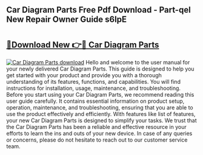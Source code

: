 ## Car Diagram Parts Free Pdf Download - Part-qel New Repair Owner Guide s6lpE

# <h2><a href="http://dfi8fx.blite.top/?on=Car+Diagram+Parts">🔗Download New 👉🔴 Car Diagram Parts</a></h2>

[![Car Diagram Parts download](https://i.imgur.com/lujVjoI.png)](http://dfi8fx.blite.top/?on=Car+Diagram+Parts)
Hello and welcome to the user manual for your newly delivered Car Diagram Parts. This guide is designed to help you get started with your product and provide you with a thorough understanding of its features, functions, and capabilities. You will find instructions for installation, usage, maintenance, and troubleshooting. Before you start using your Car Diagram Parts, we recommend reading this user guide carefully. It contains essential information on product setup, operation, maintenance, and troubleshooting, ensuring that you are able to use the product effectively and efficiently. With features like list of features, your new Car Diagram Parts is designed to simplify your tasks. We trust that the Car Diagram Parts has been a reliable and effective resource in your efforts to learn the ins and outs of your new device. In case of any queries or concerns, please do not hesitate to reach out to our customer service team.
